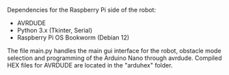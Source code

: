 Dependencies for the Raspberry Pi side of the robot:
 - AVRDUDE
 - Python 3.x (Tkinter, Serial)
 - Raspberry Pi OS Bookworm (Debian 12)

The file main.py handles the main gui interface for the robot, obstacle mode selection and programming of the Arduino Nano through avrdude.
Compiled HEX files for AVRDUDE are located in the "arduhex" folder.
